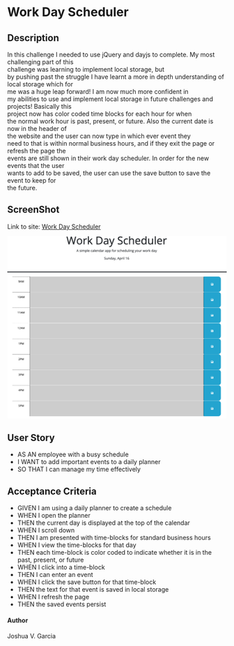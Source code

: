 # Work Day Scheduler

## Description

In this challenge I needed to use jQuery and dayjs to complete. My most challenging part of this<br> 
challenge was learning to implement local storage, but<br>
by pushing past the struggle I have learnt a more in depth understanding of local storage which for<br> 
me was a huge leap forward! I am now much more confident in<br>
my abilities to use and implement local storage in future challenges and projects! Basically this<br> 
project now has color coded time blocks for each hour for when<br>
the normal work hour is past, present, or future. Also the current date is now in the header of<br> 
the website and the user can now type in which ever event they<br>
need to that is within normal business hours, and if they exit the page or refresh the page the<br> 
events are still shown in their work day scheduler. In order for the new events that the user<br>
wants to add to be saved, the user can use the save button to save the event to keep for<br> 
the future.

## ScreenShot

Link to site:  <a href=https://garciajv86.github.io/work_day_scheduler alt='Work Day Scheduler'>Work Day Scheduler</a>

![screenshot](./assets/css/images/WorkDayScheduler.png)

## User Story

- AS AN employee with a busy schedule
- I WANT to add important events to a daily planner
- SO THAT I can manage my time effectively

## Acceptance Criteria

- GIVEN I am using a daily planner to create a schedule
- WHEN I open the planner
- THEN the current day is displayed at the top of the calendar
- WHEN I scroll down
- THEN I am presented with time-blocks for standard business hours
- WHEN I view the time-blocks for that day
- THEN each time-block is color coded to indicate whether it is in the past, present, or future
- WHEN I click into a time-block
- THEN I can enter an event
- WHEN I click the save button for that time-block
- THEN the text for that event is saved in local storage
- WHEN I refresh the page
- THEN the saved events persist

#### Author

Joshua V. Garcia